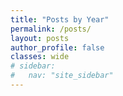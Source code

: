 ```yaml
---
title: "Posts by Year"
permalink: /posts/
layout: posts
author_profile: false
classes: wide
# sidebar:
#   nav: "site_sidebar"
---
```

